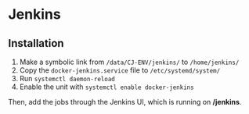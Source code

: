 # Jenkins

## Installation

1. Make a symbolic link from `/data/CJ-ENV/jenkins/` to `/home/jenkins/`
2. Copy the `docker-jenkins.service` file to `/etc/systemd/system/`
3. Run `systemctl daemon-reload`
4. Enable the unit with `systemctl enable docker-jenkins`

Then, add the jobs through the Jenkins UI, which is running on **/jenkins**.
